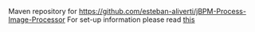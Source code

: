 Maven repository for https://github.com/esteban-aliverti/jBPM-Process-Image-Processor
For set-up information please read [this](https://github.com/esteban-aliverti/jBPM-Process-Image-Processor/blob/master/README.md) 
